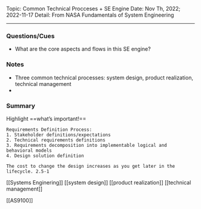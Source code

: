Topic: Common Technical Procceses + SE Engine
Date: Nov Th, 2022; 2022-11-17
Detail: From NASA Fundamentals of System Engineering

---

### Questions/Cues
- What are the core aspects and flows in this SE engine?

### Notes
- Three common technical processes: system design, product realization, technical management
- 

### Summary
Highlight ==what’s important!==
```
Requirements Definition Process:
1. Stakeholder definitions/expectations
2. Technical requirements definitions
3. Requirements decomposition into implementable logical and behavioral models
4. Design solution definition

The cost to change the design increases as you get later in the lifecycle. 2.5-1
```

[[Systems Enginering]]
[[system design]]
[[product realization]]
[[technical management]]

[[AS9100]]
